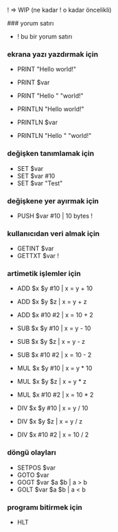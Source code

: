 ! => WIP (ne kadar ! o kadar öncelikli)

### yorum satırı

* ! bu bir yorum satırı

### ekrana yazı yazdırmak için

* PRINT "Hello world!"
* PRINT $var
* PRINT "Hello " "world!"

* PRINTLN "Hello world!"
* PRINTLN $var
* PRINTLN "Hello " "world!"

### değişken tanımlamak için

* SET $var
* SET $var #10
* SET $var "Test"

### değişkene yer ayırmak için

* PUSH $var #10 | 10 bytes !
 
### kullanıcıdan veri almak için

* GETINT $var
* GETTXT $var !

### artimetik işlemler için

* ADD $x $y #10 | x = y + 10
* ADD $x $y $z  | x = y + z
* ADD $x #10 #2 | x = 10 + 2

* SUB $x $y #10 | x = y - 10
* SUB $x $y $z  | x = y - z
* SUB $x #10 #2 | x = 10 - 2

* MUL $x $y #10 | x = y * 10
* MUL $x $y $z  | x = y * z
* MUL $x #10 #2 | x = 10 * 2

* DIV $x $y #10 | x = y / 10
* DIV $x $y $z  | x = y / z
* DIV $x #10 #2 | x = 10 / 2

### döngü olayları

* SETPOS $var
* GOTO $var
* GOGT $var $a $b | a > b
* GOLT $var $a $b | a < b

### programı bitirmek için

* HLT